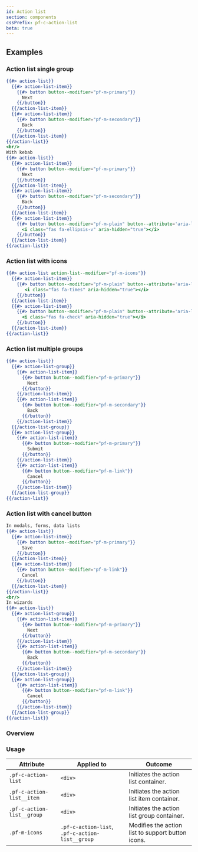```yaml
---
id: Action list
section: components
cssPrefix: pf-c-action-list
beta: true
---
```


## Examples
### Action list single group
```hbs
{{#> action-list}}
  {{#> action-list-item}}
    {{#> button button--modifier="pf-m-primary"}}
      Next
    {{/button}}
  {{/action-list-item}}
  {{#> action-list-item}}
    {{#> button button--modifier="pf-m-secondary"}}
      Back
    {{/button}}
  {{/action-list-item}}
{{/action-list}}
<br/>
With kebab
{{#> action-list}}
  {{#> action-list-item}}
    {{#> button button--modifier="pf-m-primary"}}
      Next
    {{/button}}
  {{/action-list-item}}
  {{#> action-list-item}}
    {{#> button button--modifier="pf-m-secondary"}}
      Back
    {{/button}}
  {{/action-list-item}}
  {{#> action-list-item}}
    {{#> button button--modifier="pf-m-plain" button--attribute='aria-label="Kebab"'}}
      <i class="fas fa-ellipsis-v" aria-hidden="true"></i>
    {{/button}}
  {{/action-list-item}}
{{/action-list}}
```

### Action list with icons
```hbs
{{#> action-list action-list--modifier="pf-m-icons"}}
  {{#> action-list-item}}
    {{#> button button--modifier="pf-m-plain" button--attribute='aria-label="Close"'}}
       <i class="fas fa-times" aria-hidden="true"></i>
    {{/button}}
  {{/action-list-item}}
  {{#> action-list-item}}
    {{#> button button--modifier="pf-m-plain" button--attribute='aria-label="Kebab"'}}
      <i class="fas fa-check" aria-hidden="true"></i>
    {{/button}}
  {{/action-list-item}}
{{/action-list}}
```

### Action list multiple groups
```hbs
{{#> action-list}}
  {{#> action-list-group}}
    {{#> action-list-item}}
      {{#> button button--modifier="pf-m-primary"}}
        Next
      {{/button}}
    {{/action-list-item}}
    {{#> action-list-item}}
      {{#> button button--modifier="pf-m-secondary"}}
        Back
      {{/button}}
    {{/action-list-item}}
  {{/action-list-group}}
  {{#> action-list-group}}
    {{#> action-list-item}}
      {{#> button button--modifier="pf-m-primary"}}
        Submit
      {{/button}}
    {{/action-list-item}}
    {{#> action-list-item}}
      {{#> button button--modifier="pf-m-link"}}
        Cancel
      {{/button}}
    {{/action-list-item}}
  {{/action-list-group}}
{{/action-list}}
```

### Action list with cancel button
```hbs
In modals, forms, data lists
{{#> action-list}}
  {{#> action-list-item}}
    {{#> button button--modifier="pf-m-primary"}}
      Save
    {{/button}}
  {{/action-list-item}}
  {{#> action-list-item}}
    {{#> button button--modifier="pf-m-link"}}
      Cancel
    {{/button}}
  {{/action-list-item}}
{{/action-list}}
<br/>
In wizards
{{#> action-list}}
  {{#> action-list-group}}
    {{#> action-list-item}}
      {{#> button button--modifier="pf-m-primary"}}
        Next
      {{/button}}
    {{/action-list-item}}
    {{#> action-list-item}}
      {{#> button button--modifier="pf-m-secondary"}}
        Back
      {{/button}}
    {{/action-list-item}}
  {{/action-list-group}}
  {{#> action-list-group}}
    {{#> action-list-item}}
      {{#> button button--modifier="pf-m-link"}}
        Cancel
      {{/button}}
    {{/action-list-item}}
  {{/action-list-group}}
{{/action-list}}
```

### Overview

### Usage
| Attribute | Applied to | Outcome |
| -- | -- | -- |
| `.pf-c-action-list` | `<div>` | Initiates the action list container. |
| `.pf-c-action-list__item` | `<div>` | Initiates the action list item container. |
| `.pf-c-action-list__group` | `<div>` | Initiates the action list group container. |
| `.pf-m-icons` | `.pf-c-action-list`, `.pf-c-action-list__group` | Modifies the action list to support button icons. |
